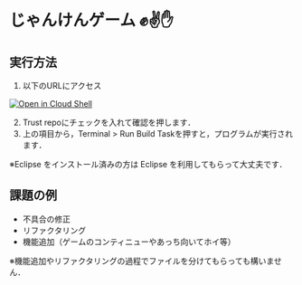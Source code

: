# じゃんけんゲーム ✊✌️✋

## 実行方法

1. 以下のURLにアクセス

[![Open in Cloud Shell](https://gstatic.com/cloudssh/images/open-btn.svg)](https://ide.cloud.google.com/?cloudshell_git_repo=https://github.com/SocSEL-SIseminar1-2023/rsp-game-easy&cloudshell_workspace=./&cloudshell_tutorial=README.md)

2. Trust repoにチェックを入れて確認を押します．
3. 上の項目から，Terminal > Run Build Taskを押すと，プログラムが実行されます．



※Eclipse をインストール済みの方は Eclipse を利用してもらって大丈夫です．

## 課題の例

- 不具合の修正
- リファクタリング
- 機能追加（ゲームのコンティニューやあっち向いてホイ等）

※機能追加やリファクタリングの過程でファイルを分けてもらっても構いません．
